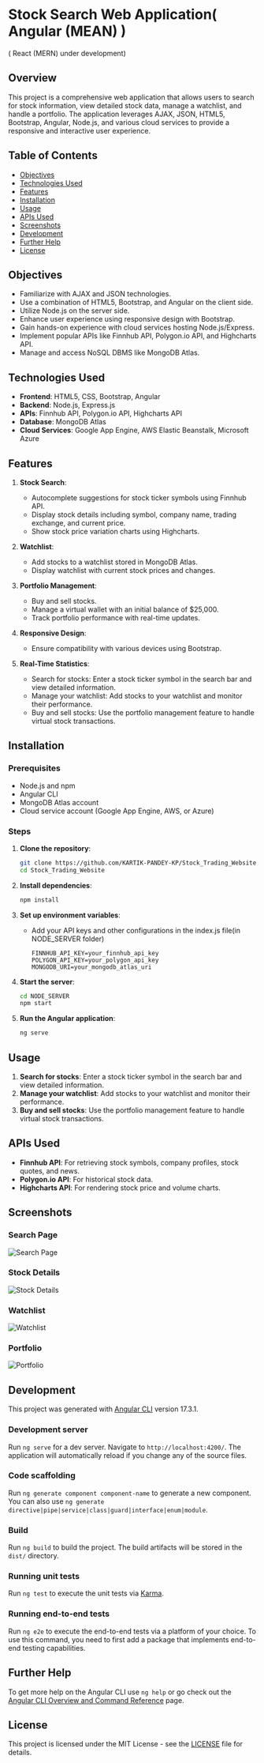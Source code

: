 # Stock Search Web Application( Angular (MEAN) )
( React (MERN) under development)

## Overview

This project is a comprehensive web application that allows users to search for stock information, view detailed stock data, manage a watchlist, and handle a portfolio. The application leverages AJAX, JSON, HTML5, Bootstrap, Angular, Node.js, and various cloud services to provide a responsive and interactive user experience.

## Table of Contents

- [Objectives](#objectives)
- [Technologies Used](#technologies-used)
- [Features](#features)
- [Installation](#installation)
- [Usage](#usage)
- [APIs Used](#apis-used)
- [Screenshots](#screenshots)
- [Development](#development)
- [Further Help](#further-help)
- [License](#license)

## Objectives

- Familiarize with AJAX and JSON technologies.
- Use a combination of HTML5, Bootstrap, and Angular on the client side.
- Utilize Node.js on the server side.
- Enhance user experience using responsive design with Bootstrap.
- Gain hands-on experience with cloud services hosting Node.js/Express.
- Implement popular APIs like Finnhub API, Polygon.io API, and Highcharts API.
- Manage and access NoSQL DBMS like MongoDB Atlas.

## Technologies Used

- **Frontend**: HTML5, CSS, Bootstrap, Angular
- **Backend**: Node.js, Express.js
- **APIs**: Finnhub API, Polygon.io API, Highcharts API
- **Database**: MongoDB Atlas
- **Cloud Services**: Google App Engine, AWS Elastic Beanstalk, Microsoft Azure

## Features

1. **Stock Search**: 
   - Autocomplete suggestions for stock ticker symbols using Finnhub API.
   - Display stock details including symbol, company name, trading exchange, and current price.
   - Show stock price variation charts using Highcharts.

2. **Watchlist**:
   - Add stocks to a watchlist stored in MongoDB Atlas.
   - Display watchlist with current stock prices and changes.

3. **Portfolio Management**:
   - Buy and sell stocks.
   - Manage a virtual wallet with an initial balance of $25,000.
   - Track portfolio performance with real-time updates.

4. **Responsive Design**:
   - Ensure compatibility with various devices using Bootstrap.

5. **Real-Time Statistics**:
   - Search for stocks: Enter a stock ticker symbol in the search bar and view detailed information.
   - Manage your watchlist: Add stocks to your watchlist and monitor their performance.
   - Buy and sell stocks: Use the portfolio management feature to handle virtual stock transactions.

## Installation

### Prerequisites

- Node.js and npm
- Angular CLI
- MongoDB Atlas account
- Cloud service account (Google App Engine, AWS, or Azure)

### Steps

1. **Clone the repository**:
   ```bash
   git clone https://github.com/KARTIK-PANDEY-KP/Stock_Trading_Website.git
   cd Stock_Trading_Website
   ```

2. **Install dependencies**:
   ```bash
   npm install
   ```

3. **Set up environment variables**:
   - Add your API keys and other configurations in the index.js file(in NODE_SERVER folder)
     ```env
     FINNHUB_API_KEY=your_finnhub_api_key
     POLYGON_API_KEY=your_polygon_api_key
     MONGODB_URI=your_mongodb_atlas_uri
     ```

4. **Start the server**:
   ```bash
   cd NODE_SERVER
   npm start
   ```

5. **Run the Angular application**:
   ```bash
   ng serve
   ```

## Usage

1. **Search for stocks**: Enter a stock ticker symbol in the search bar and view detailed information.
2. **Manage your watchlist**: Add stocks to your watchlist and monitor their performance.
3. **Buy and sell stocks**: Use the portfolio management feature to handle virtual stock transactions.

## APIs Used

- **Finnhub API**: For retrieving stock symbols, company profiles, stock quotes, and news.
- **Polygon.io API**: For historical stock data.
- **Highcharts API**: For rendering stock price and volume charts.

## Screenshots

### Search Page
![Search Page](screenshots/search_page.png)

### Stock Details
![Stock Details](screenshots/stock_details.png)

### Watchlist
![Watchlist](screenshots/watchlist.png)

### Portfolio
![Portfolio](screenshots/portfolio.png)

## Development

This project was generated with [Angular CLI](https://github.com/angular/angular-cli) version 17.3.1.

### Development server

Run `ng serve` for a dev server. Navigate to `http://localhost:4200/`. The application will automatically reload if you change any of the source files.

### Code scaffolding

Run `ng generate component component-name` to generate a new component. You can also use `ng generate directive|pipe|service|class|guard|interface|enum|module`.

### Build

Run `ng build` to build the project. The build artifacts will be stored in the `dist/` directory.

### Running unit tests

Run `ng test` to execute the unit tests via [Karma](https://karma-runner.github.io).

### Running end-to-end tests

Run `ng e2e` to execute the end-to-end tests via a platform of your choice. To use this command, you need to first add a package that implements end-to-end testing capabilities.

## Further Help

To get more help on the Angular CLI use `ng help` or go check out the [Angular CLI Overview and Command Reference](https://angular.io/cli) page.

## License

This project is licensed under the MIT License - see the [LICENSE](LICENSE) file for details.
